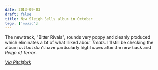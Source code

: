 ```yaml
---
date: 2013-09-03
draft: false
title: New Sleigh Bells album in October
tags: ['music']
---
```


The new track, "Bitter Rivals", sounds very poppy and cleanly produced which eliminates a lot of what I liked about _Treats_. I'll still be checking the album out but don't have particularly high hopes after the new track and _Reign of Terror_.<!-- excerpt -->

_[Via Pitchfork](http://pitchfork.com/news/52071-sleigh-bells-announce-new-album-bitter-rivals-share-title-track-announce-tour/)_
